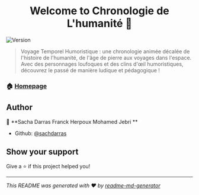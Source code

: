 <h1 align="center">Welcome to Chronologie de L'humanité 👋</h1>
<p>
  <img alt="Version" src="https://img.shields.io/badge/version-v1-blue.svg?cacheSeconds=2592000" />
</p>

> Voyage Temporel Humoristique : une chronologie animée décalée de l'histoire de l'humanité, de l'âge de pierre aux voyages dans l'espace. Avec des personnages loufoques et des clins d'œil humoristiques, découvrez le passé de manière ludique et pédagogique !

### 🏠 [Homepage](https://sachdarras.github.io/WCS-P1-Chronologie-Anim-e/)

## Author

👤 **Sacha Darras Franck Herpoux Mohamed Jebri **

* Github: [@sachdarras](https://github.com/sachdarras)

## Show your support

Give a ⭐️ if this project helped you!

***
_This README was generated with ❤️ by [readme-md-generator](https://github.com/kefranabg/readme-md-generator)_